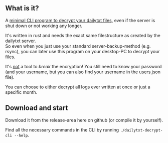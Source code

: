 ## What is it?
A <ins>minimal CLI program to decrypt your dailytxt files</ins>, even if the server is shut down or not working any longer.

It's written in rust and needs the exact same filestructure as created by the dailytxt server.  
So even when you just use your standard server-backup-method (e.g. rsync), you can later use this program on your desktop-PC to decrypt your files.

It's <ins>not</ins> a tool to *break* the encryption! You still need to know your password (and your username, but you can also find your username in the users.json file).

You can choose to either decrypt all logs ever written at once or just a specific month.

## Download and start
Download it from the release-area here on github (or compile it by yourself).

Find all the necessary commands in the CLI by running `./dailytxt-decrypt-cli --help`.